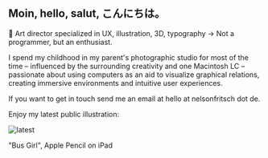 ## Moin, hello, salut, **こんにちは。** 

🎨 Art director specialized in UX, illustration, 3D, typography → Not a programmer, but an enthusiast.

I spend my childhood in my parent's photographic studio for most of the time – influenced by the surrounding creativity and one Macintosh LC – passionate about using computers as an aid to visualize graphical relations, creating immersive environments and intuitive user experiences.

If you want to get in touch send me an email at hello at nelsonfritsch dot de.

Enjoy my latest public illustration:

![latest](https://github.com/form-follows-function/form-follows-function/blob/master/latest/latest.png)

"Bus Girl", Apple Pencil on iPad